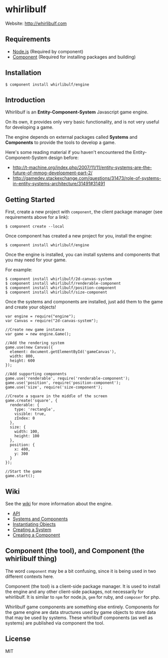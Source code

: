 # whirlibulf

Website: http://whirlibulf.com

## Requirements

* [Node.js](http://nodejs.org) (Required by component)
* [Component](https://github.com/component/component) (Required for installing packages and building)


## Installation

    $ component install whirlibulf/engine


## Introduction

Whirlibulf is an **Entity-Component-System** Javascript game engine.

On its own, it provides only very basic functionality, and is not very useful for developing a game.

The engine depends on external packages called **Systems** and **Components** to provide the tools to develop a game.

Here's some reading material if you haven't encountered the Entity-Component-System design before:

* http://t-machine.org/index.php/2007/11/11/entity-systems-are-the-future-of-mmog-development-part-2/
* http://gamedev.stackexchange.com/questions/31473/role-of-systems-in-entity-systems-architecture/31491#31491


## Getting Started

First, create a new project with `component`, the client package manager (see requirements above for a link):

    $ component create --local

Once component has created a new project for you, install the engine:

    $ component install whirlibulf/engine

Once the engine is installed, you can install systems and components that you
may need for your game.

For example:

    $ component install whirlibulf/2d-canvas-system
    $ component install whirlibulf/renderable-component
    $ component install whirlibulf/position-component
    $ component install whirlibulf/size-component

Once the systems and components are installed, just add them to the game and create your objects!

    var engine = require("engine");
    var Canvas = require("2d-canvas-system");

    //Create new game instance
    var game = new engine.Game();

    //Add the rendering system
    game.use(new Canvas({
      element: document.getElementById('gameCanvas'),
      width: 800,
      height: 600
    });

    //Add supporting components
    game.use('renderable', require('renderable-component');
    game.use('position', require('position-component');
    game.use('size', require('size-component');

    //Create a square in the middle of the screen
    game.create('square', {
      renderable: {
        type: 'rectangle',
        visible: true,
        zIndex: 0
      },
      size: {
        width: 100,
        height: 100
      },
      position: {
        x: 400,
        y: 300
      }
    });

    //Start the game
    game.start();


## Wiki

See the [wiki](https://github.com/whirlibulf/engine/wiki) for more information about the engine.

* [API](https://github.com/whirlibulf/engine/wiki/API)
* [Systems and Components](https://github.com/whirlibulf/engine/wiki/Systems-and-Components)
* [Instantiating Objects](https://github.com/whirlibulf/engine/wiki/Instantiating-Objects)
* [Creating a System](https://github.com/whirlibulf/engine/wiki/Creating-a-System)
* [Creating a Component](https://github.com/whirlibulf/engine/wiki/Creating-a-Component)


## Component (the tool), and Component (the whirlibulf thing)

The word `component` may be a bit confusing, since it is being used in two different
contexts here.

Component (the tool) is a client-side package manager.
It is used to install the engine and any other client-side packages, not necessarily
for whirlibulf.
It is similar to `npm` for node.js, `gem` for ruby, and `composer` for php.

Whirlibulf game components are something else entirely.
Components for the game engine are data structures used by game objects to store
data that may be used by systems.
These whirlibulf components (as well as systems) are published via component the tool.


## License

  MIT
